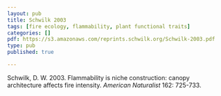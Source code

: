 ```yaml
---
layout: pub
title: Schwilk 2003
tags: [fire ecology, flammability, plant functional traits]
categories: []
pdf: https://s3.amazonaws.com/reprints.schwilk.org/Schwilk-2003.pdf
type: pub
published: true

---
```


Schwilk, D. W. 2003. Flammability is niche construction: canopy architecture affects fire intensity. *American Naturalist* 162: 725-733.

